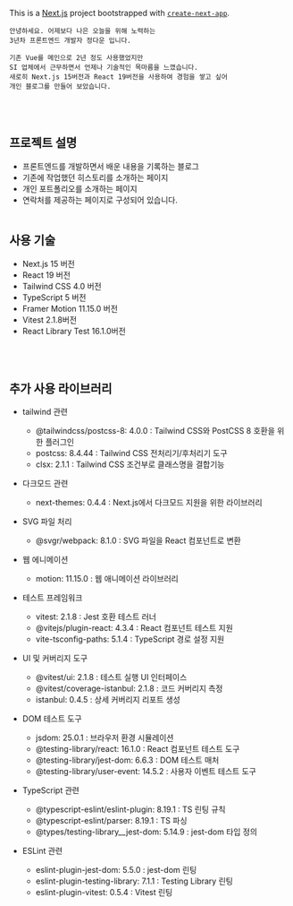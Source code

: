 This is a [Next.js](https://nextjs.org) project bootstrapped with [`create-next-app`](https://nextjs.org/docs/app/api-reference/cli/create-next-app).

```plaintext
안녕하세요. 어제보다 나은 오늘을 위해 노력하는 
3년차 프론트엔드 개발자 정다운 입니다.

기존 Vue를 메인으로 2년 정도 사용했었지만
SI 업체에서 근무하면서 언제나 기술적인 목마름을 느꼈습니다.
새로히 Next.js 15버전과 React 19버전을 사용하여 경험을 쌓고 싶어
개인 블로그를 만들어 보았습니다.
```
<br /><br />
## 프로젝트 설명

- 프론트엔드를 개발하면서 배운 내용을 기록하는 블로그
- 기존에 작업했던 히스토리를 소개하는 페이지
- 개인 포트폴리오를 소개하는 페이지
- 연락처를 제공하는 페이지로 구성되어 있습니다.
<br /><br />

## 사용 기술

- Next.js 15 버전
- React 19 버전
- Tailwind CSS 4.0 버전
- TypeScript 5 버전
- Framer Motion 11.15.0 버전
- Vitest 2.1.8버전
- React Library Test 16.1.0버전

<br /><br />

## 추가 사용 라이브러리

- tailwind 관련

  - @tailwindcss/postcss-8: 4.0.0 : Tailwind CSS와 PostCSS 8 호환을 위한 플러그인
  - postcss: 8.4.44 : Tailwind CSS 전처리기/후처리기 도구
  - clsx: 2.1.1 :  Tailwind CSS 조건부로 클래스명을 결합기능

- 다크모드 관련

  - next-themes: 0.4.4 :  Next.js에서 다크모드 지원을 위한 라이브러리

- SVG 파일 처리

  - @svgr/webpack: 8.1.0                    :  SVG 파일을 React 컴포넌트로 변환

- 웹 에니메이션

  - motion: 11.15.0                        :  웹 애니메이션 라이브러리

- 테스트 프레임워크

  - vitest: 2.1.8                           :  Jest 호환 테스트 러너
  - @vitejs/plugin-react: 4.3.4             :  React 컴포넌트 테스트 지원
  - vite-tsconfig-paths: 5.1.4              :  TypeScript 경로 설정 지원

- UI 및 커버리지 도구

  - @vitest/ui: 2.1.8                       :  테스트 실행 UI 인터페이스
  - @vitest/coverage-istanbul: 2.1.8        :  코드 커버리지 측정
  - istanbul: 0.4.5                         :  상세 커버리지 리포트 생성

- DOM 테스트 도구

  - jsdom: 25.0.1                           :  브라우저 환경 시뮬레이션
  - @testing-library/react: 16.1.0          :  React 컴포넌트 테스트 도구
  - @testing-library/jest-dom: 6.6.3        :  DOM 테스트 매처
  - @testing-library/user-event: 14.5.2     :  사용자 이벤트 테스트 도구

- TypeScript 관련

  - @typescript-eslint/eslint-plugin: 8.19.1 :  TS 린팅 규칙
  - @typescript-eslint/parser: 8.19.1       :  TS 파싱
  - @types/testing-library__jest-dom: 5.14.9 :  jest-dom 타입 정의

- ESLint 관련

  - eslint-plugin-jest-dom: 5.5.0           :  jest-dom 린팅
  - eslint-plugin-testing-library: 7.1.1    :  Testing Library 린팅
  - eslint-plugin-vitest: 0.5.4             :  Vitest 린팅

<br /><br />